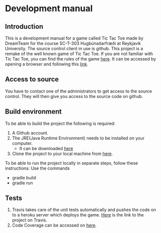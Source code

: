# Development manual

## Introduction
This is a development manual for a game called Tic Tac Toe made by DreamTeam for the course SC-T-303 Hugbúnaðarfræði at Reykjavik University. The source control client in use is github.
This project is a remake of the well known game of Tic Tac Toe. If you are not familiar with Tic Tac Toe, you can find the rules of the game [here](https://en.wikipedia.org/wiki/Tic-tac-toe). It can be accessed by opening a browser and following this [link](http://sleepy-bastion-81869.herokuapp.com/).

## Access to source
You have to contact one of the administrators to get access to the source control. They will then give you access to the source code on github.

## Build environment
To be able to build the project the following is required:

1. A Github account.
2. The JRE(Java Runtime Environment) needs to be installed on your computer.
    * It can be downloaded [here](http://www.oracle.com/technetwork/java/javase/downloads/jre8-downloads-2133155.html)
3. Clone the project to your local machine from [here](https://github.com/DreamTeamHR/TicTacToe).

To be able to run the project locally in separate steps, follow these instructions:
Use the commands

* gradle build
* gradle run

## Tests
1. Travis takes care of the unit tests automatically and pushes the code on to a heroku server which deploys the game. [Here](https://travis-ci.org/DreamTeamHR/TicTacToe) is the link to the project on Travis.
2. Code Coverage can be accessed on [here](https://codecov.io/gh/DreamTeamHR/TicTacToe).